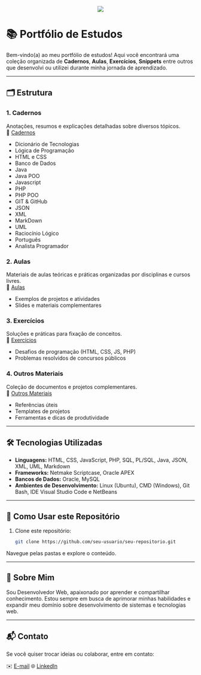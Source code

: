 <p align="center">
<img loading="lazy" src="http://img.shields.io/static/v1?label=STATUS&message=EM%20DESENVOLVIMENTO&color=GREEN&style=for-the-badge"/>
</p>

# 📚 Portfólio de Estudos

Bem-vindo(a) ao meu portfólio de estudos! Aqui você encontrará uma coleção organizada de **Cadernos**, **Aulas**, **Exercícios**, **Snippets** entre outros que desenvolvi ou utilizei durante minha jornada de aprendizado.

---

## 🗂️ Estrutura

### 1. **Cadernos**
Anotações, resumos e explicações detalhadas sobre diversos tópicos.  
📁 [Cadernos](./cadernos)

  - Dicionário de Tecnologias
  - Lógica de Programação
  - HTML e CSS
  - Banco de Dados
  - Java
  - Java POO
  - Javascript
  - PHP
  - PHP POO
  - GIT & GitHub
  - JSON
  - XML
  - MarkDown
  - UML
  - Raciocínio Lógico
  - Português
  - Analista Programador

### 2. **Aulas**
Materiais de aulas teóricas e práticas organizadas por disciplinas e cursos livres.  
📁 [Aulas](./aulas)
- Exemplos de projetos e atividades
- Slides e materiais complementares

### 3. **Exercícios**
Soluções e práticas para fixação de conceitos.  
📁 [Exercícios](./exercicios)
- Desafios de programação (HTML, CSS, JS, PHP)
- Problemas resolvidos de concursos públicos

### 4. **Outros Materiais**
Coleção de documentos e projetos complementares.  
📁 [Outros Materiais](./outros-materiais)
- Referências úteis
- Templates de projetos
- Ferramentas e dicas de produtividade

---

## 🛠️ Tecnologias Utilizadas

- **Linguagens:** HTML, CSS, JavaScript, PHP, SQL, PL/SQL, Java, JSON, XML, UML, Markdown
- **Frameworks:** Netmake Scriptcase, Oracle APEX
- **Bancos de Dados:** Oracle, MySQL
- **Ambientes de Desenvolvimento:** Linux (Ubuntu), CMD (Windows), Git Bash, IDE Visual Studio Code e NetBeans

---

## 🚀 Como Usar este Repositório

1. Clone este repositório:
   ```bash
   git clone https://github.com/seu-usuario/seu-repositorio.git
Navegue pelas pastas e explore o conteúdo.

---

## 📌 Sobre Mim

Sou Desenvolvedor Web, apaixonado por aprender e compartilhar conhecimento. Estou sempre em busca de aprimorar minhas habilidades e expandir meu domínio sobre desenvolvimento de sistemas e tecnologias web.

---

## 📬 Contato
Se você quiser trocar ideias ou colaborar, entre em contato:

✉️ [E-mail](mailto:jonatas.rdp@gmail.com)
🌐 [LinkedIn](https://www.linkedin.com/in/jonatas-rodrigues-02331264)
